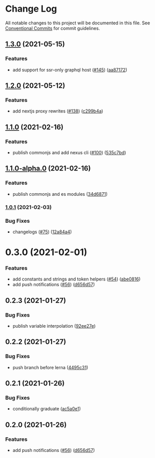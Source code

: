 # Change Log

All notable changes to this project will be documented in this file.
See [Conventional Commits](https://conventionalcommits.org) for commit guidelines.

## [1.3.0](https://github.com/uplift-ltd/nexus/compare/@uplift-ltd/setup-proxy@1.2.0...@uplift-ltd/setup-proxy@1.3.0) (2021-05-15)


### Features

* add support for ssr-only graphql host ([#145](https://github.com/uplift-ltd/nexus/issues/145)) ([aa87172](https://github.com/uplift-ltd/nexus/commit/aa871729305ed4078801ab8b8e28384b466a559a))



## [1.2.0](https://github.com/uplift-ltd/nexus/compare/@uplift-ltd/setup-proxy@1.1.0...@uplift-ltd/setup-proxy@1.2.0) (2021-05-12)


### Features

* add nextjs proxy rewrites ([#138](https://github.com/uplift-ltd/nexus/issues/138)) ([c299b4a](https://github.com/uplift-ltd/nexus/commit/c299b4af47c32eee449b9e405e0e0e67f74b49b3))



## [1.1.0](https://github.com/uplift-ltd/nexus/compare/@uplift-ltd/setup-proxy@1.0.1...@uplift-ltd/setup-proxy@1.1.0) (2021-02-16)


### Features

* publish commonjs and add nexus cli ([#100](https://github.com/uplift-ltd/nexus/issues/100)) ([535c7bd](https://github.com/uplift-ltd/nexus/commit/535c7bd0ad8224b9dde814f18f9d5082366061e1))



## [1.1.0-alpha.0](https://github.com/uplift-ltd/nexus/compare/@uplift-ltd/setup-proxy@1.0.1...@uplift-ltd/setup-proxy@1.1.0-alpha.0) (2021-02-16)


### Features

* publish commonjs and es modules ([34d6871](https://github.com/uplift-ltd/nexus/commit/34d6871f720efebf2d48773ae1e17c8dc6fd652d))



### [1.0.1](https://github.com/uplift-ltd/nexus/compare/@uplift-ltd/setup-proxy@0.3.0...@uplift-ltd/setup-proxy@1.0.1) (2021-02-03)


### Bug Fixes

* changelogs ([#75](https://github.com/uplift-ltd/nexus/issues/75)) ([12a84a4](https://github.com/uplift-ltd/nexus/commit/12a84a443f74257efe930d0dcf96b61635643dcd))



# 0.3.0 (2021-02-01)


### Features

* add constants and strings and token helpers ([#54](https://github.com/uplift-ltd/nexus/issues/54))
  ([abe0816](https://github.com/uplift-ltd/nexus/commit/abe08162dec2552c083680fde4ce80bf9d4b6675))
* add push notifications ([#56](https://github.com/uplift-ltd/nexus/issues/56))
  ([d656d57](https://github.com/uplift-ltd/nexus/commit/d656d57fa545c77c9c28aab77e57ea43a2bacc60))





## 0.2.3 (2021-01-27)


### Bug Fixes

* publish variable interpolation
  ([92ee27e](https://github.com/uplift-ltd/nexus/commit/92ee27e2b1a473d14e95120fd9835f90e2b4b0d0))





## 0.2.2 (2021-01-27)


### Bug Fixes

* push branch before lerna
  ([4495c31](https://github.com/uplift-ltd/nexus/commit/4495c311019edad65242fddfcbec3763a86f528c))





## 0.2.1 (2021-01-26)


### Bug Fixes

* conditionally graduate
  ([ac5a0e1](https://github.com/uplift-ltd/nexus/commit/ac5a0e1fc880399a0b498e7eac042f1572fee991))





## 0.2.0 (2021-01-26)

### Features

* add push notifications ([#56](https://github.com/uplift-ltd/nexus/issues/56))
  ([d656d57](https://github.com/uplift-ltd/nexus/commit/d656d57fa545c77c9c28aab77e57ea43a2bacc60))
